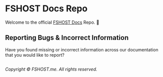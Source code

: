 # FSHOST Docs Repo
Welcome to the official [FSHOST Docs](https://docs.fshost.me/) Repo. 👋

## Reporting Bugs & Incorrect Information
Have you found missing or incorrect information across our documentation that you would like to report?

##

<i>Copyright © FSHOST.me. All rights reserved.</i>
